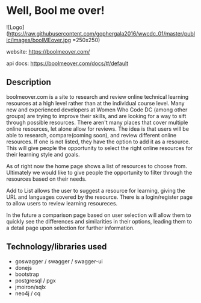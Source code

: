 # Well, Bool me over!
![Logo](https://raw.githubusercontent.com/gophergala2016/wwcdc_01/master/public/images/boolMEover.jpg  =250x250)

website: 
https://boolmeover.com/ 

api docs: 
https://boolmeover.com/docs/#/default
 
## Description 

boolmeover.com is a site to research and review online technical learning resources at a high level rather than at the individual course level. Many new and experienced developers at Women Who Code DC (among other groups) are trying to improve their skills, and are looking for a way to sift through possible resources. There aren't many places that cover multiple online resources, let alone allow for reviews. The idea is that users will be able to research, compare(coming soon), and review different online resources. If one is not listed, they have the option to add it as a resource. This will give people the opportunity to select the right online resources for their learning style and goals. 

As of right now the home page shows a list of resources to choose from. Ultimately we would like to give people the opportunity to filter through the resources based on their needs.

Add to List allows the user to suggest a resource for learning, giving the URL and languages covered by the resource.
There is a login/register page to allow users to review learning resoureces.

In the future a comparison page based on user selection will allow them to quickly see the differences and similarities in their options, leading them to a detail page upon selection for further information.

## Technology/libraries used

* goswagger / swagger / swagger-ui
* donejs
* bootstrap
* postgresql / pgx
* jmoiron/sqlx
* neo4j / cq
